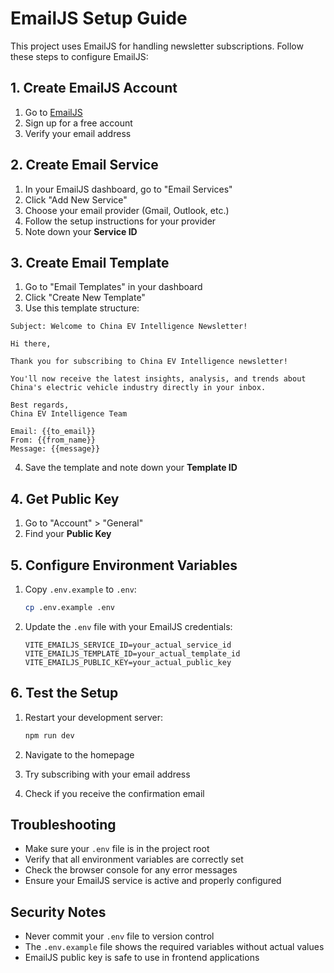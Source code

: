 # EmailJS Setup Guide

This project uses EmailJS for handling newsletter subscriptions. Follow these steps to configure EmailJS:

## 1. Create EmailJS Account

1. Go to [EmailJS](https://www.emailjs.com/)
2. Sign up for a free account
3. Verify your email address

## 2. Create Email Service

1. In your EmailJS dashboard, go to "Email Services"
2. Click "Add New Service"
3. Choose your email provider (Gmail, Outlook, etc.)
4. Follow the setup instructions for your provider
5. Note down your **Service ID**

## 3. Create Email Template

1. Go to "Email Templates" in your dashboard
2. Click "Create New Template"
3. Use this template structure:

```
Subject: Welcome to China EV Intelligence Newsletter!

Hi there,

Thank you for subscribing to China EV Intelligence newsletter!

You'll now receive the latest insights, analysis, and trends about China's electric vehicle industry directly in your inbox.

Best regards,
China EV Intelligence Team

Email: {{to_email}}
From: {{from_name}}
Message: {{message}}
```

4. Save the template and note down your **Template ID**

## 4. Get Public Key

1. Go to "Account" > "General"
2. Find your **Public Key**

## 5. Configure Environment Variables

1. Copy `.env.example` to `.env`:
   ```bash
   cp .env.example .env
   ```

2. Update the `.env` file with your EmailJS credentials:
   ```
   VITE_EMAILJS_SERVICE_ID=your_actual_service_id
   VITE_EMAILJS_TEMPLATE_ID=your_actual_template_id
   VITE_EMAILJS_PUBLIC_KEY=your_actual_public_key
   ```

## 6. Test the Setup

1. Restart your development server:
   ```bash
   npm run dev
   ```

2. Navigate to the homepage
3. Try subscribing with your email address
4. Check if you receive the confirmation email

## Troubleshooting

- Make sure your `.env` file is in the project root
- Verify that all environment variables are correctly set
- Check the browser console for any error messages
- Ensure your EmailJS service is active and properly configured

## Security Notes

- Never commit your `.env` file to version control
- The `.env.example` file shows the required variables without actual values
- EmailJS public key is safe to use in frontend applications